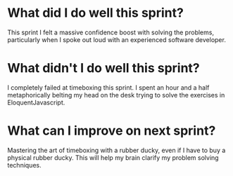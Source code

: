 # What did I do well this sprint?
This sprint I felt a massive confidence boost with solving the problems, particularly when I spoke out loud with an experienced software developer.

# What didn't I do well this sprint?
I completely failed at timeboxing this sprint. I spent an hour and a half metaphorically belting my head on the desk trying to solve the exercises in EloquentJavascript.

# What can I improve on next sprint?
Mastering the art of timeboxing with a rubber ducky, even if I have to buy a physical rubber ducky. This will help my brain clarify my problem solving techniques.